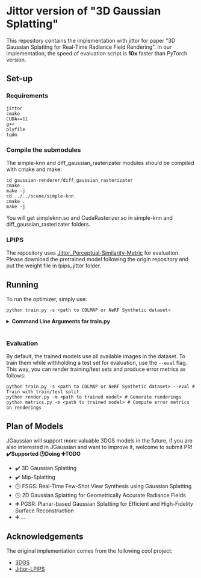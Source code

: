 # Jittor version of "3D Gaussian Splatting"
This repository contains the implementation with jittor for paper "3D Gaussian Splatting for Real-Time Radiance Field Rendering". In our implementation, the speed of evaluation script is **10x** faster than PyTorch version.

## Set-up
### Requirements
```
jittor
cmake
CUDA>=11
g++
plyfile
tqdm
```
### Compile the submodules
The simple-knn and diff_gaussian_rasterizater modules should be compiled with cmake and make:
```
cd gaussian-renderer/diff_gaussian_rasterizater
cmake .
make -j
cd ../../scene/simple-knn
cmake .
make -j
```
You will get simpleknn.so and CudaRasterizer.so in simple-knn and diff_gaussian_rasterizater folders. 
### LPIPS
The repository uses [Jittor_Perceptual-Similarity-Metric](https://github.com/ty625911724/Jittor_Perceptual-Similarity-Metric) for evaluation. Please download the pretrained model following the origin repository
 and put the weight file in lpips_jittor folder. 
 
## Running
To run the optimizer, simply use:
```
python train.py -s <path to COLMAP or NeRF Synthetic dataset>
```
<details>
<summary><span style="font-weight: bold;">Command Line Arguments for train.py</span></summary>

  #### --source_path / -s
  Path to the source directory containing a COLMAP or Synthetic NeRF data set.
  #### --model_path / -m 
  Path where the trained model should be stored (```output/<random>``` by default).
  #### --images / -i
  Alternative subdirectory for COLMAP images (```images``` by default).
  #### --eval
  Add this flag to use a MipNeRF360-style training/test split for evaluation.
  #### --resolution / -r
  Specifies resolution of the loaded images before training. If provided ```1, 2, 4``` or ```8```, uses original, 1/2, 1/4 or 1/8 resolution, respectively. For all other values, rescales the width to the given number while maintaining image aspect. **If not set and input image width exceeds 1.6K pixels, inputs are automatically rescaled to this target.**
  #### --data_device
  Specifies where to put the source image data, ```cuda``` by default, recommended to use ```cpu``` if training on large/high-resolution dataset, will reduce VRAM consumption, but slightly slow down training. Thanks to [HrsPythonix](https://github.com/HrsPythonix).
  #### --white_background / -w
  Add this flag to use white background instead of black (default), e.g., for evaluation of NeRF Synthetic dataset.
  #### --sh_degree
  Order of spherical harmonics to be used (no larger than 3). ```3``` by default.
  #### --convert_SHs_python
  Flag to make pipeline compute forward and backward of SHs with PyTorch instead of ours.
  #### --convert_cov3D_python
  Flag to make pipeline compute forward and backward of the 3D covariance with PyTorch instead of ours.
  #### --debug
  Enables debug mode if you experience erros. If the rasterizer fails, a ```dump``` file is created that you may forward to us in an issue so we can take a look.
  #### --debug_from
  Debugging is **slow**. You may specify an iteration (starting from 0) after which the above debugging becomes active.
  #### --iterations
  Number of total iterations to train for, ```30_000``` by default.
  #### --ip
  IP to start GUI server on, ```127.0.0.1``` by default.
  #### --port 
  Port to use for GUI server, ```6009``` by default.
  #### --test_iterations
  Space-separated iterations at which the training script computes L1 and PSNR over test set, ```7000 30000``` by default.
  #### --save_iterations
  Space-separated iterations at which the training script saves the Gaussian model, ```7000 30000 <iterations>``` by default.
  #### --checkpoint_iterations
  Space-separated iterations at which to store a checkpoint for continuing later, saved in the model directory.
  #### --start_checkpoint
  Path to a saved checkpoint to continue training from.
  #### --quiet 
  Flag to omit any text written to standard out pipe. 
  #### --feature_lr
  Spherical harmonics features learning rate, ```0.0025``` by default.
  #### --opacity_lr
  Opacity learning rate, ```0.05``` by default.
  #### --scaling_lr
  Scaling learning rate, ```0.005``` by default.
  #### --rotation_lr
  Rotation learning rate, ```0.001``` by default.
  #### --position_lr_max_steps
  Number of steps (from 0) where position learning rate goes from ```initial``` to ```final```. ```30_000``` by default.
  #### --position_lr_init
  Initial 3D position learning rate, ```0.00016``` by default.
  #### --position_lr_final
  Final 3D position learning rate, ```0.0000016``` by default.
  #### --position_lr_delay_mult
  Position learning rate multiplier (cf. Plenoxels), ```0.01``` by default. 
  #### --densify_from_iter
  Iteration where densification starts, ```500``` by default. 
  #### --densify_until_iter
  Iteration where densification stops, ```15_000``` by default.
  #### --densify_grad_threshold
  Limit that decides if points should be densified based on 2D position gradient, ```0.0002``` by default.
  #### --densification_interval
  How frequently to densify, ```100``` (every 100 iterations) by default.
  #### --opacity_reset_interval
  How frequently to reset opacity, ```3_000``` by default. 
  #### --lambda_dssim
  Influence of SSIM on total loss from 0 to 1, ```0.2``` by default. 
  #### --percent_dense
  Percentage of scene extent (0--1) a point must exceed to be forcibly densified, ```0.01``` by default.

</details>
<br>

### Evaluation

By default, the trained models use all available images in the dataset. To train them while withholding a test set for evaluation, use the ```--eval``` flag. This way, you can render training/test sets and produce error metrics as follows:
```shell
python train.py -s <path to COLMAP or NeRF Synthetic dataset> --eval # Train with train/test split
python render.py -m <path to trained model> # Generate renderings
python metrics.py -m <path to trained model> # Compute error metrics on renderings
```

## Plan of Models
JGaussian will support more valuable 3DGS models in the future, if you are also interested in JGaussian and want to improve it, welcome to submit PR!  
<b>:heavy_check_mark:Supported  :clock3:Doing :heavy_plus_sign:TODO</b>
- :heavy_check_mark: 3D Gaussian Splatting
- :heavy_check_mark: Mip-Splatting
- :clock3: FSGS: Real-Time Few-Shot View Synthesis using Gaussian Splatting
- :clock3: 2D Gaussian Splatting for Geometrically Accurate Radiance Fields
- :heavy_plus_sign: PGSR: Planar-based Gaussian Splatting for Efficient and High-Fidelity Surface Reconstruction
- :heavy_plus_sign: ...
## Acknowledgements
The original implementation comes from the following cool project:
* [3DGS](https://github.com/graphdeco-inria/gaussian-splatting/)
* [Jittor-LPIPS](https://github.com/ty625911724/Jittor_Perceptual-Similarity-Metric)
